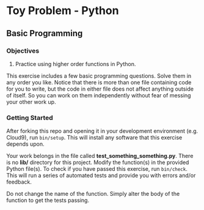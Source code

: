 # Toy Problem - Python

## Basic Programming

### Objectives

1. Practice using higher order functions in Python.

This exercise includes a few basic programming questions. Solve them in any order you like. Notice that there is more than one file containing code for you to write, but the code in either file does not affect anything outside of itself. So you can work on them independently without fear of messing your other work up.

### Getting Started

After forking this repo and opening it in your development environment (e.g. Cloud9), run `bin/setup`. This will install any software that this exercise depends upon.

Your work belongs in the file called **test_something_something.py**. There is no **lib/** directory for this project. Modify the function(s) in the provided Python file(s). To check if you have passed this exercise, run `bin/check`. This will run a series of automated tests and provide you with errors and/or feedback.

Do not change the name of the function. Simply alter the body of the function to get the tests passing.